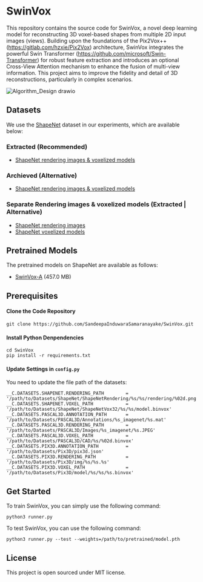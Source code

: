 # SwinVox


This repository contains the source code for SwinVox, a novel deep learning model for reconstructing 3D voxel-based shapes from multiple 2D input images (views). Building upon the foundations of the Pix2Vox++ (https://gitlab.com/hzxie/Pix2Vox) architecture, SwinVox integrates the powerful Swin Transformer (https://github.com/microsoft/Swin-Transformer) for robust feature extraction and introduces an optional  Cross-View Attention mechanism to enhance the fusion of multi-view information. This project aims to improve the fidelity and detail of 3D reconstructions, particularly in complex scenarios.

![Algorithm_Design drawio](https://github.com/user-attachments/assets/e102be2a-d767-4719-bc4d-d979595e4186)

## Datasets

We use the [ShapeNet](https://www.shapenet.org/) dataset in our experiments, which are available below:

### Extracted (Recommended)
- [ShapeNet rendering images & voxelized models](https://www.kaggle.com/api/v1/datasets/download/gabrielescognamiglio/shapenet)

### Archieved (Alternative)
- [ShapeNet rendering images & voxelized models](https://www.kaggle.com/api/v1/datasets/download/sirish001/shapenet-3dr2n2)

### Separate Rendering images & voxelized models (Extracted | Alternative)
- [ShapeNet rendering images](https://www.kaggle.com/api/v1/datasets/download/ronak555/shapenetcorerendering-part1)
- [ShapeNet voxelized models](https://www.kaggle.com/api/v1/datasets/download/ronak555/shapenetvox32)



## Pretrained Models

The pretrained models on ShapeNet are available as follows:

- [SwinVox-A](https://gateway.infinitescript.com/?fileName=Pix2Vox-A-ShapeNet.pth) (457.0 MB)

## Prerequisites

#### Clone the Code Repository

```
git clone https://github.com/SandeepaInduwaraSamaranayake/SwinVox.git
```

#### Install Python Denpendencies

```
cd SwinVox
pip install -r requirements.txt
```

#### Update Settings in `config.py`

You need to update the file path of the datasets:

```
__C.DATASETS.SHAPENET.RENDERING_PATH        = '/path/to/Datasets/ShapeNet/ShapeNetRendering/%s/%s/rendering/%02d.png'
__C.DATASETS.SHAPENET.VOXEL_PATH            = '/path/to/Datasets/ShapeNet/ShapeNetVox32/%s/%s/model.binvox'
__C.DATASETS.PASCAL3D.ANNOTATION_PATH       = '/path/to/Datasets/PASCAL3D/Annotations/%s_imagenet/%s.mat'
__C.DATASETS.PASCAL3D.RENDERING_PATH        = '/path/to/Datasets/PASCAL3D/Images/%s_imagenet/%s.JPEG'
__C.DATASETS.PASCAL3D.VOXEL_PATH            = '/path/to/Datasets/PASCAL3D/CAD/%s/%02d.binvox'
__C.DATASETS.PIX3D.ANNOTATION_PATH          = '/path/to/Datasets/Pix3D/pix3d.json'
__C.DATASETS.PIX3D.RENDERING_PATH           = '/path/to/Datasets/Pix3D/img/%s/%s.%s'
__C.DATASETS.PIX3D.VOXEL_PATH               = '/path/to/Datasets/Pix3D/model/%s/%s/%s.binvox'
```

## Get Started

To train SwinVox, you can simply use the following command:

```
python3 runner.py
```

To test SwinVox, you can use the following command:

```
python3 runner.py --test --weights=/path/to/pretrained/model.pth
```

## License

This project is open sourced under MIT license.
